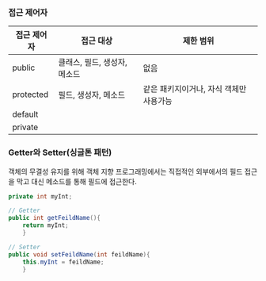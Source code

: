 ### 접근 제어자

| 접근 제어자 | 접근 대상  | 제한 범위 |
|--------|--------|-------|
| public | 클래스, 필드, 생성자, 메소드 | 없음    |
| protected | 필드, 생성자, 메소드 | 같은 패키지이거나, 자식 객체만 사용가능 |
| default |        |       |
| private |        |       |

### Getter와 Setter(싱글톤 패턴)
객체의 무결성 유지를 위해 객체 지향 프로그래밍에서는 직접적인 외부에서의 필드 접근을 막고 대신 메소드를 통해 필드에 접근한다.

```java
private int myInt;

// Getter
public int getFeildName(){
    return myInt;
    }

// Setter
public void setFeildName(int feildName){
    this.myInt = feildName;
    }
```